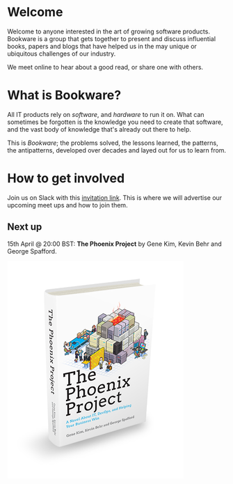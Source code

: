 # Welcome

Welcome to anyone interested in the art of growing software products. Bookware is a group that gets together to present and discuss influential books, papers and blogs that have helped us in the may unique or ubiquitous challenges of our industry.

We meet online to hear about a good read, or share one with others.

# What is Bookware?

All IT products rely on *software*, and *hardware* to run it on. What can sometimes be forgotten is the knowledge you need to create that software, and the vast body of knowledge that's already out there to help.

This is *Bookware*; the problems solved, the lessons learned, the patterns, the antipatterns, developed over decades and layed out for us to learn from.

# How to get involved

Join us on Slack with this [invitation link](https://join.slack.com/t/bookware/shared_invite/zt-oeq6s8ud-~zbNxfnEUK~cQMheVPdG8g). This is where we will advertise our upcoming meet ups and how to join them.

## Next up

15th April @ 20:00 BST: **The Phoenix Project** by Gene Kim, Kevin Behr and George Spafford.

![The Phoenix Project book cover](assets/img/the-phoenix-project.png)